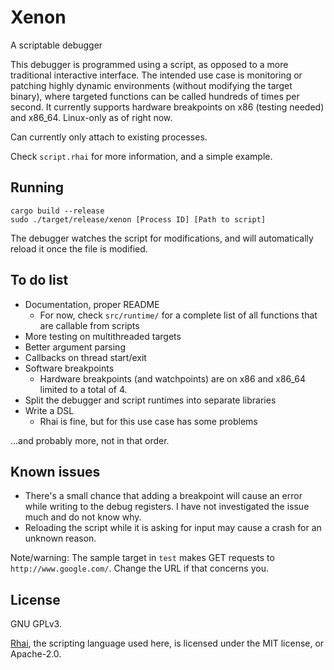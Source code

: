 # Xenon
A scriptable debugger

This debugger is programmed using a script, as opposed to a more traditional interactive interface. The intended use case is monitoring or patching highly dynamic environments (without modifying the target binary), where targeted functions can be called hundreds of times per second. It currently supports hardware breakpoints on x86 (testing needed) and x86_64. Linux-only as of right now.

Can currently only attach to existing processes.

Check `script.rhai` for more information, and a simple example.

## Running
```
cargo build --release
sudo ./target/release/xenon [Process ID] [Path to script]
```
The debugger watches the script for modifications, and will automatically reload it once the file is modified.

## To do list
* Documentation, proper README
  - For now, check `src/runtime/` for a complete list of all functions that are callable from scripts
* More testing on multithreaded targets
* Better argument parsing
* Callbacks on thread start/exit
* Software breakpoints
  - Hardware breakpoints (and watchpoints) are on x86 and x86_64 limited to a total of 4.
* Split the debugger and script runtimes into separate libraries 
* Write a DSL
  - Rhai is fine, but for this use case has some problems

...and probably more, not in that order.

## Known issues
* There's a small chance that adding a breakpoint will cause an error while writing to the debug registers. I have not investigated the issue much and do not know why.
* Reloading the script while it is asking for input may cause a crash for an unknown reason.  

Note/warning: The sample target in `test` makes GET requests to `http://www.google.com/`. Change the URL if that concerns you.

## License
GNU GPLv3.

[Rhai](https://github.com/rhaiscript/rhai), the scripting language used here, is licensed under the MIT license, or Apache-2.0.

